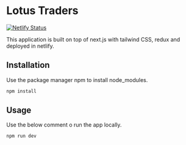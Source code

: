# Lotus Traders

[![Netlify Status](https://api.netlify.com/api/v1/badges/78638cf2-5f16-4f4d-8580-d42c33aa2e38/deploy-status)](https://app.netlify.com/sites/lotus-traders/deploys)

This application is built on top of next.js with tailwind CSS, redux and deployed in netlify.

## Installation

Use the package manager npm to install node_modules.

```bash
npm install
```

## Usage

Use the below comment o run the app locally.

```bash
npm run dev
```
